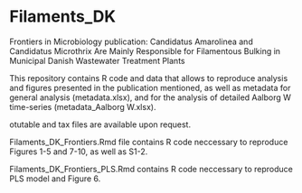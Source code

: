 # Filaments_DK
Frontiers in Microbiology publication: Candidatus Amarolinea and Candidatus Microthrix Are Mainly Responsible for Filamentous Bulking in Municipal Danish Wastewater Treatment Plants

This repository contains R code and data that allows to reproduce analysis and figures presented in the publication mentioned, as well as
metadata for general analysis (metadata.xlsx), and for the analysis of detailed Aalborg W time-series (metadata_Aalborg W.xlsx).

otutable and tax files are available upon request.

Filaments_DK_Frontiers.Rmd file contains R code neccessary to reproduce Figures 1-5 and 7-10, as well as S1-2.

Filaments_DK_Frontiers_PLS.Rmd contains R code neccessary to reproduce PLS model and Figure 6. 
